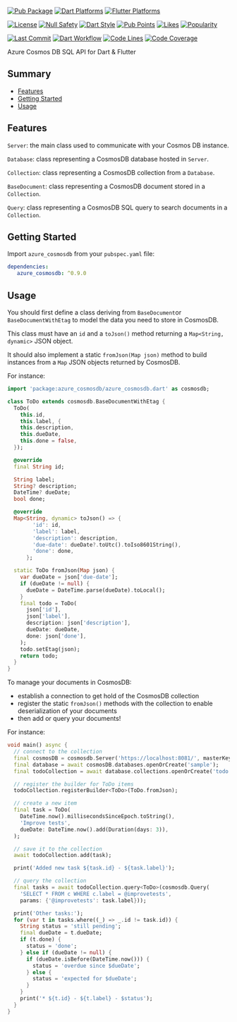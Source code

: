 [![Pub Package](https://badgen.net/pub/v/azure_cosmosdb)](https://pub.dev/packages/azure_cosmosdb)
[![Dart Platforms](https://badgen.net/pub/dart-platform/azure_cosmosdb)](https://pub.dev/packages/azure_cosmosdb)
[![Flutter Platforms](https://badgen.net/pub/flutter-platform/azure_cosmosdb)](https://pub.dev/packages/azure_cosmosdb)

[![License](https://badgen.net/pub/license/azure_cosmosdb)](https://github.com/d-markey/azure_cosmosdb/blob/master/LICENSE)
[![Null Safety](https://img.shields.io/badge/null-safety-brightgreen)](https://dart.dev/null-safety)
[![Dart Style](https://img.shields.io/badge/style-lints-40c4ff)](https://pub.dev/packages/lints)
[![Pub Points](https://badgen.net/pub/points/azure_cosmosdb)](https://pub.dev/packages/azure_cosmosdb/score)
[![Likes](https://badgen.net/pub/likes/azure_cosmosdb)](https://pub.dev/packages/azure_cosmosdb/score)
[![Popularity](https://badgen.net/pub/popularity/azure_cosmosdb)](https://pub.dev/packages/azure_cosmosdb/score)

[![Last Commit](https://img.shields.io/github/last-commit/d-markey/azure_cosmosdb?logo=git&logoColor=white)](https://github.com/d-markey/azure_cosmosdb/commits)
[![Dart Workflow](https://github.com/d-markey/azure_cosmosdb/actions/workflows/dart.yml/badge.svg?logo=dart)](https://github.com/d-markey/azure_cosmosdb/actions/workflows/dart.yml)
[![Code Lines](https://img.shields.io/badge/dynamic/json?color=blue&label=code%20lines&query=%24.linesValid&url=https%3A%2F%2Fraw.githubusercontent.com%2Fd-markey%2Fazure_cosmosdb%2Fmain%2Fcoverage.json)](https://github.com/d-markey/azure_cosmosdb/tree/main/coverage/html)
[![Code Coverage](https://img.shields.io/badge/dynamic/json?color=blue&label=code%20coverage&query=%24.lineRate&suffix=%25&url=https%3A%2F%2Fraw.githubusercontent.com%2Fd-markey%2Fazure_cosmosdb%2Fmain%2Fcoverage.json)](https://github.com/d-markey/azure_cosmosdb/tree/main/coverage/html)

Azure Cosmos DB SQL API for Dart & Flutter

## Summary

* [Features](#features)
* [Getting Started](#started)
* [Usage](#usage)

## <a name="features"></a>Features

`Server`: the main class used to communicate with your Cosmos DB instance.

`Database`: class representing a CosmosDB database hosted in `Server`.

`Collection`: class representing a CosmosDB collection from a `Database`.

`BaseDocument`: class representing a CosmosDB document stored in a `Collection`.

`Query`: class representing a CosmosDB SQL query to search documents in a `Collection`.

## <a name="started"></a>Getting Started

Import `azure_cosmosdb` from your `pubspec.yaml` file:

```yaml
dependencies:
   azure_cosmosdb: ^0.9.0
```

## <a name="usage"></a>Usage

You should first define a class deriving from `BaseDocument`or `BaseDocumentWithEtag` to model the data you need to store in CosmosDB.

This class must have an `id` and a `toJson()` method returning a `Map<String, dynamic>` JSON object.

It should also implement a static `fromJson(Map json)` method to build instances from a `Map` JSON objects returned by CosmosDB.

For instance:

```dart
import 'package:azure_cosmosdb/azure_cosmosdb.dart' as cosmosdb;

class ToDo extends cosmosdb.BaseDocumentWithEtag {
  ToDo(
    this.id,
    this.label, {
    this.description,
    this.dueDate,
    this.done = false,
  });

  @override
  final String id;

  String label;
  String? description;
  DateTime? dueDate;
  bool done;

  @override
  Map<String, dynamic> toJson() => {
        'id': id,
        'label': label,
        'description': description,
        'due-date': dueDate?.toUtc().toIso8601String(),
        'done': done,
      };

  static ToDo fromJson(Map json) {
    var dueDate = json['due-date'];
    if (dueDate != null) {
      dueDate = DateTime.parse(dueDate).toLocal();
    }
    final todo = ToDo(
      json['id'],
      json['label'],
      description: json['description'],
      dueDate: dueDate,
      done: json['done'],
    );
    todo.setEtag(json);
    return todo;
  }
}
```

To manage your documents in CosmosDB:
* establish a connection to get hold of the CosmosDB collection
* register the static `fromJson()` methods with the collection to enable deserialization of your documents
* then add or query your documents!

For instance:

```dart
void main() async {
  // connect to the collection
  final cosmosDB = cosmosdb.Server('https://localhost:8081/', masterKey: '/* your master key*/');
  final database = await cosmosDB.databases.openOrCreate('sample');
  final todoCollection = await database.collections.openOrCreate('todo', partitionKeys: ['/id']);

  // register the builder for ToDo items
  todoCollection.registerBuilder<ToDo>(ToDo.fromJson);

  // create a new item
  final task = ToDo(
    DateTime.now().millisecondsSinceEpoch.toString(),
    'Improve tests',
    dueDate: DateTime.now().add(Duration(days: 3)),
  );

  // save it to the collection
  await todoCollection.add(task);

  print('Added new task ${task.id} - ${task.label}');

  // query the collection
  final tasks = await todoCollection.query<ToDo>(cosmosdb.Query(
    'SELECT * FROM c WHERE c.label = @improvetests',
    params: {'@improvetests': task.label}));

  print('Other tasks:');
  for (var t in tasks.where((_) => _.id != task.id)) {
    String status = 'still pending';
    final dueDate = t.dueDate;
    if (t.done) {
      status = 'done';
    } else if (dueDate != null) {
      if (dueDate.isBefore(DateTime.now())) {
        status = 'overdue since $dueDate';
      } else {
        status = 'expected for $dueDate';
      }
    }
    print('* ${t.id} - ${t.label} - $status');
  }
}
```
